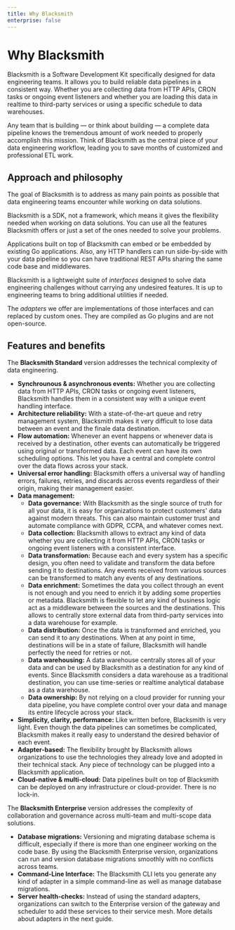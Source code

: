 ```yaml
---
title: Why Blacksmith
enterprise: false
---
```


# Why Blacksmith

Blacksmith is a Software Development Kit specifically designed for data engineering
teams. It allows you to build reliable data pipelines in a consistent way. Whether
you are collecting data from HTTP APIs, CRON tasks or ongoing event listeners and
whether you are loading this data in realtime to third-party services or using a
specific schedule to data warehouses.

Any team that is building — or think about building — a complete data pipeline knows
the tremendous amount of work needed to properly accomplish this mission. Think
of Blacksmith as the central piece of your data engineering workflow, leading you
to save months of customized and professional ETL work.

## Approach and philosophy

The goal of Blacksmith is to address as many pain points as possible that data
engineering teams encounter while working on data solutions.

Blacksmith is a SDK, not a framework, which means it gives the flexibility needed
when working on data solutions. You can use all the features Blacksmith offers or
just a set of the ones needed to solve your problems.

Applications built on top of Blacksmith can embed or be embedded by existing Go
applications. Also, any HTTP handlers can run side-by-side with your data pipeline
so you can have traditional REST APIs sharing the same code base and middlewares.

Blacksmith is a lightweight suite of *interfaces* designed to solve data engineering
challenges without carrying any undesired features. It is up to engineering teams
to bring additional utilities if needed.

The *adapters* we offer are implementations of those interfaces and can replaced
by custom ones. They are compiled as Go plugins and are not open-source.

## Features and benefits

The **Blacksmith Standard** version addresses the technical complexity of data
engineering.

- **Synchrounous & asynchronous events:** Whether you are collecting data from HTTP
  APIs, CRON tasks or ongoing event listeners, Blacksmith handles them in a consistent
  way with a unique event handling interface.
- **Architecture reliability:** With a state-of-the-art queue and retry management
  system, Blacksmith makes it very difficult to lose data between an event and the
  finale data destination.
- **Flow automation:** Whenever an event happens or whenever data is received by a
  destination, other events can automatically be triggered using original or transformed
  data. Each event can have its own scheduling options. This let you have a central
  and complete control over the data flows across your stack. 
- **Universal error handling:** Blacksmith offers a universal way of handling errors,
  failures, retries, and discards across events regardless of their origin, making
  their management easier. 
- **Data management:**
  - **Data governance:** With Blacksmith as the single source of truth for all your
    data, it is easy for organizations to protect customers' data against modern
    threats. This can also maintain customer trust and automate compliance with
    GDPR, CCPA, and whatever comes next.
  - **Data collection:** Blacksmith allows to extract any kind of data whether you
    are collecting it from HTTP APIs, CRON tasks or ongoing event listeners with a
    consistent interface.
  - **Data transformation:** Because each and every system has a specific design,
    you often need to validate and transform the data before sending it to destinations.
    Any events received from various sources can be transformed to match any events
    of any destinations.
  - **Data enrichment:** Sometimes the data you collect through an event is not
    enough and you need to enrich it by adding some properties or metadata. Blacksmith
    is flexible to let any kind of business logic act as a middleware between the
    sources and the destinations. This allows to centrally store external data from
    third-party services into a data warehouse for example.
  - **Data distribution:** Once the data is transformed and enriched, you can send
    it to any destinations. When at any point in time, destinations will be in a
    state of failure, Blacksmith will handle perfectly the need for retries or not.
  - **Data warehousing:** A data warehouse centrally stores all of your data and
    can be used by Blacksmith as a destination for any kind of events. Since Blacksmith
    considers a data warehouse as a traditional destination, you can use time-series
    or realtime analytical database as a data warehouse.
  - **Data ownership:** By not relying on a cloud provider for running your data
    pipeline, you have complete control over your data and manage its entire
    lifecycle across your stack.
- **Simplicity, clarity, performance:** Like written before, Blacksmith is very
  light. Even though the data pipelines can sometimes be complicated, Blacksmith
  makes it really easy to understand the desired behavior of each event.
- **Adapter-based:** The flexibility brought by Blacksmith allows organizations to
  use the technologies they already love and adopted in their technical stack.
  Any piece of technology can be plugged into a Blacksmith application.
- **Cloud-native & multi-cloud:** Data pipelines built on top of Blacksmith can
  be deployed on any infrastructure or cloud-provider. There is no lock-in.

The **Blacksmith Enterprise** version addresses the complexity of collaboration
and governance across multi-team and multi-scope data solutions.

- **Database migrations:** Versioning and migrating database schema is difficult,
  especially if there is more than one engineer working on the code base. By using
  the Blacksmith Enterprise version, organizations can run and version database
  migrations smoothly with no conflicts across teams.
- **Command-Line Interface:** The Blacksmith CLI lets you generate any kind of
  adapter in a simple command-line as well as manage database migrations.
- **Server health-checks:** Instead of using the standard adapters, organizations
  can switch to the Enterprise version of the gateway and scheduler to add these
  services to their service mesh. More details about adapters in the next guide.

